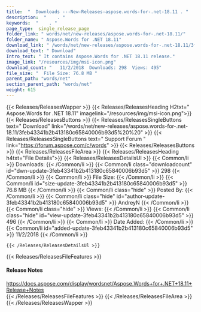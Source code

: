 ```yaml
---
title:  "  Downloads ---New-Releases-aspose.words-for-.net-18.11 . " 
description:  "    . " 
keywords:  "    . " 
page_type:  single_release_page
folder_link: " words/net/new-releases/aspose.words-for-.net-18.11/"
folder_name: " Aspose.Words for .NET 18.11"
download_link: " /words/net/new-releases/aspose.words-for-.net-18.11/3feb43341b2b413180c65840006b93d5"
download_text: " Download"
Intro_text: " It contains Aspose.Words for .NET 18.11 release."
image_link: "/resources/img/msi-icon.png"
download_count: "   11/2/2018  Downloads: 298  Views: 495"
file_size: "  File Size: 76.8 MB "
parent_path: "words/net"
section_parent_path: "words/net"
weight: 615
---
```


{{< Releases/ReleasesWapper >}}
  {{< Releases/ReleasesHeading H2txt=" Aspose.Words for .NET 18.11" imagelink="/resources/img/msi-icon.png">}}
  {{< Releases/ReleasesButtons >}}
    {{< Releases/ReleasesSingleButtons text=" Download" link="/words/net/new-releases/aspose.words-for-.net-18.11/3feb43341b2b413180c65840006b93d5%20%20" >}}
    {{< Releases/ReleasesSingleButtons text=" Support Forum " link="https://forum.aspose.com/c/words" >}}
  {{< Releases/ReleasesButtons >}}
  {{< Releases/ReleasesFileArea >}}
    {{< Releases/ReleasesHeading h4txt="File Details">}}
    {{< Releases/ReleasesDetailsUl >}}
            {{< Common/li  >}} Downloads: {{< /Common/li >}} 
      {{< Common/li class="downloadcount" id="dwn-update-3feb43341b2b413180c65840006b93d5" >}} 298 {{< /Common/li >}} 
      {{< Common/li  >}} File Size: {{< /Common/li >}} 
      {{< Common/li id="size-update-3feb43341b2b413180c65840006b93d5" >}} 76.8 MB {{< /Common/li >}} 
      {{< Common/li  class="hide" >}} Posted By: {{< /Common/li >}} 
      {{< Common/li class="hide" id="author-update-3feb43341b2b413180c65840006b93d5" >}} AndreyN {{< /Common/li >}} 
      {{< Common/li class="hide"  >}} Views: {{< /Common/li >}} 
      {{< Common/li class="hide" id="view-update-3feb43341b2b413180c65840006b93d5" >}} 496 {{< /Common/li >}} 
      {{< Common/li  >}} Date Added: {{< /Common/li >}} 
      {{< Common/li id="added-update-3feb43341b2b413180c65840006b93d5" >}} 11/2/2018 {{< /Common/li >}} 

    {{< /Releases/ReleasesDetailsUl >}}

  {{< Releases/ReleasesFileFeatures >}}
      <h4>Release Notes</h4><div><a href="https://docs.aspose.com/display/wordsnet/Aspose.Words+for+.NET+18.11+Release+Notes">https://docs.aspose.com/display/wordsnet/Aspose.Words+for+.NET+18.11+Release+Notes</a></div>
  {{< /Releases/ReleasesFileFeatures >}}
 {{< /Releases/ReleasesFileArea >}}
{{< /Releases/ReleasesWapper >}}


